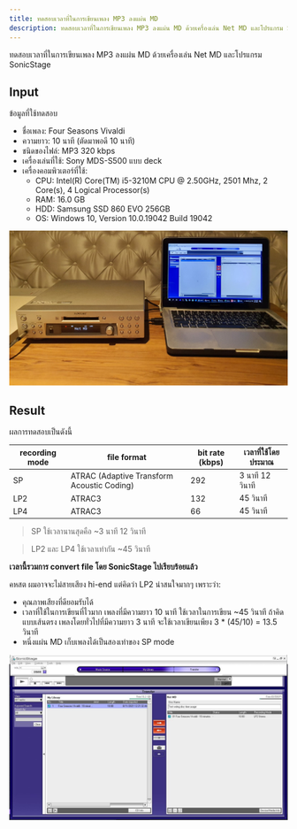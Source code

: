 ```yaml
---
title: ทดสอบเวลาที่ในการเขียนเพลง MP3 ลงแผ่น MD
description: ทดสอบเวลาที่ในการเขียนเพลง MP3 ลงแผ่น MD ด้วยเครื่องเล่น Net MD และโปรแกรม SonicStage
---
```


ทดสอบเวลาที่ในการเขียนเพลง MP3 ลงแผ่น MD ด้วยเครื่องเล่น Net MD และโปรแกรม SonicStage

## Input
ข้อมูลที่ใช้ทดสอบ

- ชื่อเพลง: Four Seasons Vivaldi
- ความยาว: 10 นาที (ตัดมาพอดี 10 นาที)
- ชนิดของไฟล์: MP3 320 kbps
- เครื่องเล่นที่ใช้: Sony MDS-S500 แบบ deck
- เครื่องคอมพิวเตอร์ที่ใช้:
  - CPU: Intel(R) Core(TM) i5-3210M CPU @ 2.50GHz, 2501 Mhz,
    2 Core(s), 4 Logical Processor(s)
  - RAM: 16.0 GB
  - HDD: Samsung SSD 860 EVO 256GB
  - OS: Windows 10, Version	10.0.19042 Build 19042

![](images/writing-disc-time-usage-test/test-devices.png)

## Result
ผลการทดสอบเป็นดังนี้

| recording mode | file format                                | bit rate (kbps) | เวลาที่ใช้โดยประมาณ     |
|----------------|--------------------------------------------|-----------------|------------------|
| SP             | ATRAC (Adaptive Transform Acoustic Coding) | 292             | 3 นาที 12 วินาที |
| LP2            | ATRAC3                                     | 132             | 45 วินาที        |
| LP4            | ATRAC3                                     | 66              | 45 วินาที        |

> SP ใช้เวลานานสุดคือ ~3 นาที 12 วินาที

> LP2 และ LP4 ใช้เวลาเท่ากัน ~45 วินาที


**เวลานี้รวมการ convert file โดย SonicStage ไปเรียบร้อยแล้ว**

คหสต ผมอาจจะไม่สายเสียง hi-end แต่คิดว่า LP2 น่าสนใจมากๆ เพราะว่า:
- คุณภาพเสียงที่ดียอมรับได้
- เวลาที่ใช้ในการเขียนที่ไวมาก เพลงที่มีความยาว 10 นาที ใช้เวลาในการเขียน ~45 วินาที
  ถ้าคิดแบบเส้นตรง เพลงโดยทั่วไปที่มีความยาว 3 นาที จะใช้เวลาเขียนเพียง 3 * (45/10) = 13.5 วินาที
- หนึ่งแผ่น MD เก็บเพลงได้เป็นสองเท่าของ SP mode

![](images/writing-disc-time-usage-test/test-output.png)
